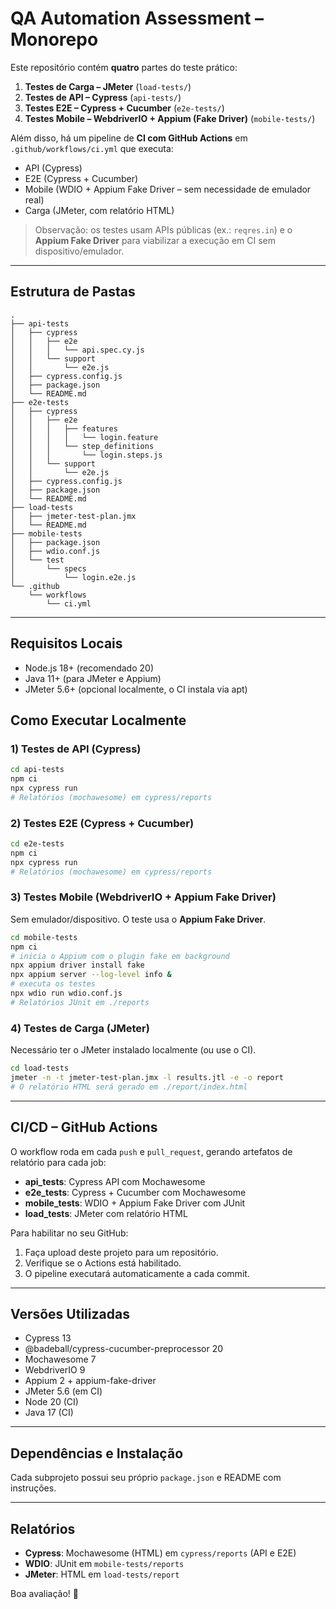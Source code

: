 # QA Automation Assessment – Monorepo

Este repositório contém **quatro** partes do teste prático:

1) **Testes de Carga – JMeter** (`load-tests/`)
2) **Testes de API – Cypress** (`api-tests/`)
3) **Testes E2E – Cypress + Cucumber** (`e2e-tests/`)
4) **Testes Mobile – WebdriverIO + Appium (Fake Driver)** (`mobile-tests/`)

Além disso, há um pipeline de **CI com GitHub Actions** em `.github/workflows/ci.yml` que executa:
- API (Cypress)
- E2E (Cypress + Cucumber)
- Mobile (WDIO + Appium Fake Driver – sem necessidade de emulador real)
- Carga (JMeter, com relatório HTML)

> Observação: os testes usam APIs públicas (ex.: `reqres.in`) e o **Appium Fake Driver** para viabilizar a execução em CI sem dispositivo/emulador.

---

## Estrutura de Pastas

```
.
├── api-tests
│   ├── cypress
│   │   ├── e2e
│   │   │   └── api.spec.cy.js
│   │   └── support
│   │       └── e2e.js
│   ├── cypress.config.js
│   ├── package.json
│   └── README.md
├── e2e-tests
│   ├── cypress
│   │   ├── e2e
│   │   │   ├── features
│   │   │   │   └── login.feature
│   │   │   └── step_definitions
│   │   │       └── login.steps.js
│   │   └── support
│   │       └── e2e.js
│   ├── cypress.config.js
│   ├── package.json
│   └── README.md
├── load-tests
│   ├── jmeter-test-plan.jmx
│   └── README.md
├── mobile-tests
│   ├── package.json
│   ├── wdio.conf.js
│   └── test
│       └── specs
│           └── login.e2e.js
└── .github
    └── workflows
        └── ci.yml
```

---

## Requisitos Locais

- Node.js 18+ (recomendado 20)
- Java 11+ (para JMeter e Appium)
- JMeter 5.6+ (opcional localmente, o CI instala via apt)

## Como Executar Localmente

### 1) Testes de API (Cypress)
```bash
cd api-tests
npm ci
npx cypress run
# Relatórios (mochawesome) em cypress/reports
```

### 2) Testes E2E (Cypress + Cucumber)
```bash
cd e2e-tests
npm ci
npx cypress run
# Relatórios (mochawesome) em cypress/reports
```

### 3) Testes Mobile (WebdriverIO + Appium Fake Driver)
Sem emulador/dispositivo. O teste usa o **Appium Fake Driver**.

```bash
cd mobile-tests
npm ci
# inicia o Appium com o plugin fake em background
npx appium driver install fake
npx appium server --log-level info &
# executa os testes
npx wdio run wdio.conf.js
# Relatórios JUnit em ./reports
```

### 4) Testes de Carga (JMeter)
Necessário ter o JMeter instalado localmente (ou use o CI).

```bash
cd load-tests
jmeter -n -t jmeter-test-plan.jmx -l results.jtl -e -o report
# O relatório HTML será gerado em ./report/index.html
```

---

## CI/CD – GitHub Actions

O workflow roda em cada `push` e `pull_request`, gerando artefatos de relatório para cada job:
- **api_tests**: Cypress API com Mochawesome
- **e2e_tests**: Cypress + Cucumber com Mochawesome
- **mobile_tests**: WDIO + Appium Fake Driver com JUnit
- **load_tests**: JMeter com relatório HTML

Para habilitar no seu GitHub:
1. Faça upload deste projeto para um repositório.
2. Verifique se o Actions está habilitado.
3. O pipeline executará automaticamente a cada commit.

---

## Versões Utilizadas

- Cypress 13
- @badeball/cypress-cucumber-preprocessor 20
- Mochawesome 7
- WebdriverIO 9
- Appium 2 + appium-fake-driver
- JMeter 5.6 (em CI)
- Node 20 (CI)
- Java 17 (CI)

---

## Dependências e Instalação

Cada subprojeto possui seu próprio `package.json` e README com instruções.

---

## Relatórios

- **Cypress**: Mochawesome (HTML) em `cypress/reports` (API e E2E)
- **WDIO**: JUnit em `mobile-tests/reports`
- **JMeter**: HTML em `load-tests/report`

Boa avaliação! 🚀
